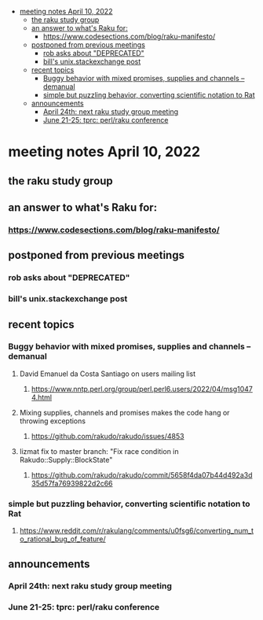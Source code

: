 - [meeting notes April 10, 2022](#org29cb7fc)
  - [the raku study group](#org4cdf80e)
  - [an answer to what's Raku for:](#org780faf3)
    - [<https://www.codesections.com/blog/raku-manifesto/>](#org13b0202)
  - [postponed from previous meetings](#orgf093ca8)
    - [rob asks about "DEPRECATED"](#orge3202af)
    - [bill's unix.stackexchange post](#org4660896)
  - [recent topics](#orgcb1fd43)
    - [Buggy behavior with mixed promises, supplies and channels &#x2013; demanual](#org3a0b26b)
    - [simple but puzzling behavior, converting scientific notation to Rat](#org3a4df59)
  - [announcements](#org1f89e8b)
    - [April 24th: next raku study group meeting](#orgdfe0efe)
    - [June 21-25: tprc: perl/raku conference](#orgf1110e8)


<a id="org29cb7fc"></a>

# meeting notes April 10, 2022


<a id="org4cdf80e"></a>

## the raku study group


<a id="org780faf3"></a>

## an answer to what's Raku for:


<a id="org13b0202"></a>

### <https://www.codesections.com/blog/raku-manifesto/>


<a id="orgf093ca8"></a>

## postponed from previous meetings


<a id="orge3202af"></a>

### rob asks about "DEPRECATED"


<a id="org4660896"></a>

### bill's unix.stackexchange post


<a id="orgcb1fd43"></a>

## recent topics


<a id="org3a0b26b"></a>

### Buggy behavior with mixed promises, supplies and channels &#x2013; demanual

1.  David Emanuel da Costa Santiago on users mailing list

    1.  <https://www.nntp.perl.org/group/perl.perl6.users/2022/04/msg10474.html>

2.  Mixing supplies, channels and promises makes the code hang or throwing exceptions

    1.  <https://github.com/rakudo/rakudo/issues/4853>

3.  lizmat fix to master branch: "Fix race condition in Rakudo::Supply::BlockState"

    1.  <https://github.com/rakudo/rakudo/commit/5658f4da07b44d492a3d35d57fa76939822d2c66>


<a id="org3a4df59"></a>

### simple but puzzling behavior, converting scientific notation to Rat

1.  <https://www.reddit.com/r/rakulang/comments/u0fsg6/converting_num_to_rational_bug_of_feature/>


<a id="org1f89e8b"></a>

## announcements


<a id="orgdfe0efe"></a>

### April 24th: next raku study group meeting


<a id="orgf1110e8"></a>

### June 21-25: tprc: perl/raku conference

